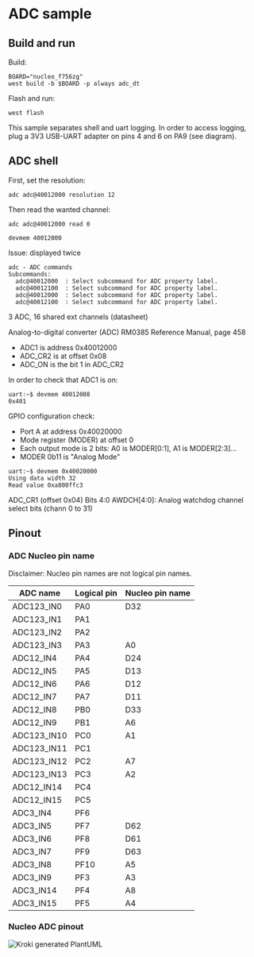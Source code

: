 # ADC sample

## Build and run

Build:
```
BOARD="nucleo_f756zg"
west build -b $BOARD -p always adc_dt
```

Flash and run:
```
west flash
```

This sample separates shell and uart logging.
In order to access logging, plug a 3V3 USB-UART adapter on pins 4 and 6 on PA9 (see diagram).

## ADC shell

First, set the resolution:

```
adc adc@40012000 resolution 12
```

Then read the wanted channel:
```
adc adc@40012000 read 0
```

```
devmem 40012000
```


Issue: displayed twice
```
adc - ADC commands
Subcommands:
  adc@40012000  : Select subcommand for ADC property label.
  adc@40012100  : Select subcommand for ADC property label.
  adc@40012000  : Select subcommand for ADC property label.
  adc@40012100  : Select subcommand for ADC property label.
```

3 ADC, 16 shared ext channels (datasheet)

Analog-to-digital converter (ADC)
RM0385
Reference Manual, page 458
* ADC1 is address 0x40012000
* ADC\_CR2 is at offset 0x08
* ADC\_ON is the bit 1 in ADC\_CR2

In order to check that ADC1 is on:
```
uart:~$ devmem 40012008
0x401
```

GPIO configuration check:
* Port A at address 0x40020000
* Mode register (MODER) at offset 0
* Each output mode is 2 bits: A0 is MODER[0:1], A1 is MODER[2:3]...
* MODER 0b11 is "Analog Mode"

```
uart:~$ devmem 0x40020000
Using data width 32
Read value 0xa800ffc3
```

ADC_CR1 (offset 0x04)
Bits 4:0 AWDCH[4:0]: Analog watchdog channel select bits
(chann 0 to 31)

## Pinout
### ADC Nucleo pin name
Disclaimer: Nucleo pin names are not logical pin names.

| ADC name     | Logical pin | Nucleo pin name |
|--------------|-------------|-----------------|
| ADC123\_IN0  | PA0         | D32             |
| ADC123\_IN1  | PA1         |                 |
| ADC123\_IN2  | PA2         |                 |
| ADC123\_IN3  | PA3         | A0              |
| ADC12\_IN4   | PA4         | D24             |
| ADC12\_IN5   | PA5         | D13             |
| ADC12\_IN6   | PA6         | D12             |
| ADC12\_IN7   | PA7         | D11             |
| ADC12\_IN8   | PB0         | D33             |
| ADC12\_IN9   | PB1         | A6              |
| ADC123\_IN10 | PC0         | A1              |
| ADC123\_IN11 | PC1         |                 |
| ADC123\_IN12 | PC2         | A7              |
| ADC123\_IN13 | PC3         | A2              |
| ADC12\_IN14  | PC4         |                 |
| ADC12\_IN15  | PC5         |                 |
| ADC3\_IN4    | PF6         |                 |
| ADC3\_IN5    | PF7         | D62             |
| ADC3\_IN6    | PF8         | D61             |
| ADC3\_IN7    | PF9         | D63             |
| ADC3\_IN8    | PF10        | A5              |
| ADC3\_IN9    | PF3         | A3              |
| ADC3\_IN14   | PF4         | A8              |
| ADC3\_IN15   | PF5         | A4              |

### Nucleo ADC pinout
<!--
                                                                         CN7

                                                                       +-------+
                                                                   D16 | 1 | 2 | D15
                                                                       |   |   |
                                                                   D17 | 3 | 4 | D14
                                                                       |   |   |
                                                                   D18 | 5 | 6 | AREF
                    CN8                                                |   |   |
                                                                   D19 | 7 | 8 | GND
                  +-------+                                            |   |   |
               NC | 1 | 2 | D43                                    D20 | 9 | 10| D13 (ADC12_IN5)
                  |   |   |                                            |   |   |
            IOREF | 3 | 4 | D44                                    D21 | 11| 12| D12 (ADC12_IN6)
                  |   |   |                                            |   |   |
            RESET | 5 | 6 | D45                                    D22 | 13| 14| D11 (ADC12_IN7)
                  |   |   |                                            |   |   |
              3V3 | 7 | 8 | D46                                    D23 | 15| 16| D10
                  |   |   |                                            |   |   |
               5V | 9 | 10| D47                        (ADC12_IN4) D24 | 17| 18| D9
                  |   |   |                                            |   |   |
              GND | 11| 12| D48                                    D25 | 19| 20| D8
                  |   |   |                                            |   |   |
              GND | 13| 14| D49                                        +-------+
                  |   |   |
              VIN | 15| 16| D50                                        +-------+
                  |   |   |                                      AVDD  | 1 | 2 | D7
                  +-------+                                            |   |   |
                                                                 AGND  | 3 | 4 | D6
                  +-------+                                            |   |   |
 (ADC123_IN3) A0  | 1 | 2 | D51                                   GND  | 5 | 6 | D5
                  |   |   |                                            |   |   |
(ADC123_IN10) A1  | 3 | 4 | D52 (USART2_RX)            (ADC12_IN9) A6  | 7 | 8 | D4
                  |   |   |                                            |   |   |
(ADC123_IN13) A2  | 5 | 6 | D53 (USART2_TX)          (ADC123_IN12) A7  | 9 | 10| D3
                  |   |   |                                            |   |   |
   (ADC3_IN9) A3  | 7 | 8 | D54                        (ADC3_IN14) A8  | 11| 12| D2
                  |   |   |                                            |   |   |
  (ADC3_IN15) A4  | 9 | 10| D55                                    D26 | 13| 14| D1
                  |   |   |                                            |   |   |
   (ADC3_IN8) A5  | 11| 12| GND                                    D27 | 15| 16| D0
                  |   |   |                                            |   |   |
              D72 | 13| 14| D56                                    GND | 17| 18| D42
                  |   |   |                                            |   |   |
              D71 | 15| 16| D57                                    D28 | 19| 20| D41
                  |   |   |                                            |   |   |
              D70 | 17| 18| D58                                    D29 | 21| 22| GND
                  |   |   |                                            |   |   |
              D69 | 19| 20| D59                                    D30 | 23| 24| D40
                  |   |   |                                            |   |   |
              D68 | 21| 22| D60                                    D31 | 25| 26| D39
                  |   |   |                                            |   |   |
              GND | 23| 24| D61 (ADC3_IN6)                         GND | 27| 28| D38
                  |   |   |                                            |   |   |
              D67 | 25| 26| D62 (ADC3_IN5)            (ADC123_IN0) D32 | 29| 30| D37
                  |   |   |                                            |   |   |
              D66 | 27| 28| D63 (ADC3_IN7)             (ADC12_IN8) D33 | 31| 32| D36
                  |   |   |                                            |   |   |
              D65 | 29| 30| D64                                    D34 | 33| 34| D35
                  |   |   |                                            |   |   |
                  +-------+                                            +-------+

                  CN9                                                  CN10
-->
![Kroki generated PlantUML](https://kroki.io/ditaa/svg/eNrNmMFu2zAMhu9-Ch1nFANMUpTkoxGlRS4e0A257kX68CXdxKGBJFVbqZsB3irp8--f_JU6V-nZzbHrKu318PPteaixYYbgXhxIoVQGrkX5cq46lFE2Iym_UPr_lDLJZiylmk7P-8fuuhfSP8YcZTMVVHGf5tzd8VgVynlnPeapiBIH-WMlhUE_ObkfU94B_j3M3Hd3Dv868eGXfDrrN-_LiPUVAaRQifFCHBoTP-9_7_8Y72XPZcT6QYCkvBLDhTg2JnaOjmRsmH0oI9ZFwFJBiYfWlI6P1oY-3tpgVc73Qqm2gSiVZNHYGlJ62DrPpzIp1S0wSlfqm6VvgjybzY818u7WYcfDbH3CQ9XDyraajjk7O_hi80H78WfSz2JnXWgA-dYbJM1BvZuGjSgMBXudINfxxvXNemGEQSBhIwrju20_yqLgNhOtKaQqiVtR6B7isghlUXR2oFGTttcj6SQKbURhf0_JBVIG6JScHWjYAnI9j-U8vxGFC9MzbNKzqZJJINmKsrRECWS0g7B5Xua4uVJwUaqfouGclx7bU8ImHmKZlMkGpof2lIOVhQtjXW2M4hLEW7f7upRhtLJwUa5n0ldDsQkul4H2vgzJyJLDUEa5xJTYBNUm9E0XuVWWAGv_h_6d7kGxCapNKLXXMlpZAq6U3F8PHknUTDoYUGxCS-7E9pTByhJopYz99QhPSqmZT2ITUptQaE_JVpZQ9kuT9FZCYhNSmxA3_xX02Uvg5TrdXftHyOg-_Ozkfta9AsRwInw=)
